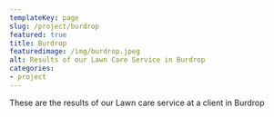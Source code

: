 ```yaml
---
templateKey: page
slug: /project/burdrop
featured: true
title: Burdrop
featuredimage: /img/burdrop.jpeg
alt: Results of our Lawn Care Service in Burdrop
categories:
- project
---
```

These are the results of our Lawn care service at a client in Burdrop


